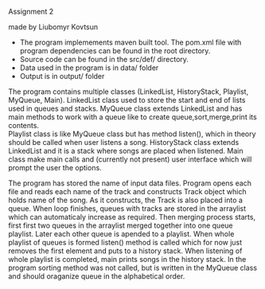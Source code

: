 Assignment 2

made by Liubomyr Kovtsun

  * The program implemements maven built tool. The pom.xml file with program dependencies can be found in the root directory.
  * Source code can be found in the src/def/ directory.
  * Data used in the program is in data/ folder
  * Output is in output/ folder
  
  The program contains multiple classes (LinkedList, HistoryStack, Playlist, MyQueue, Main). 
        LinkedList class used to store the start and end of lists used in queues and stacks. 
        MyQueue class extends LinkedList and has main methods to work with a queue like to create queue,sort,merge,print its contents.  
        Playlist class is like MyQueue class but has method listen(), which in theory should be called when user listens a song. 
        HistoryStack class extends LinkedList and it is a stack where songs are placed when listened. 
        Main class make main calls and (currently not present) user interface which will prompt the user the options.
    
  The program has stored the name of input data files. Program opens each file and reads each name of the track and constructs
    Track object which holds name of the song. As it constructs, the Track is also placed into a queue. When loop finishes, queues
    with tracks are stored in the arraylist which can automaticaly increase as required. Then merging process starts, first
    first two queues in the arraylist merged together into one queue playlist. Later each other queue is apended to a playlist.
    When whole playlist of queues is formed listen() method is called which for now just removes the first element and puts to
    a history stack. When listening of whole playlist is completed, main prints songs in the history stack. In the program
    sorting method was not called, but is written in the MyQueue class and should oraganize queue in the alphabetical order.
